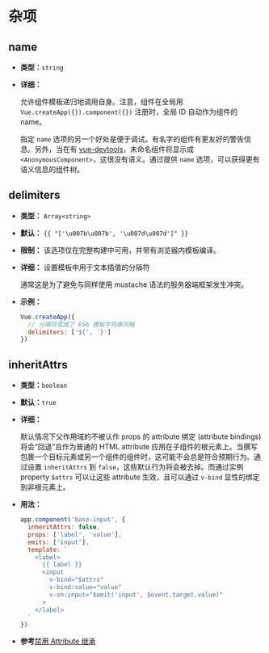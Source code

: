# 杂项

## name

- **类型：**`string`

- **详细：**

  允许组件模板递归地调用自身。注意，组件在全局用 `Vue.createApp({}).component({})` 注册时，全局 ID 自动作为组件的 name。

  指定 `name` 选项的另一个好处是便于调试。有名字的组件有更友好的警告信息。另外，当在有 [vue-devtools](https://github.com/vuejs/vue-devtools)，未命名组件将显示成 `<AnonymousComponent>`，这很没有语义。通过提供 `name` 选项，可以获得更有语义信息的组件树。


## delimiters

- **类型：** `Array<string>`

- **默认：** `{{ "['\u007b\u007b', '\u007d\u007d']" }}`

- **限制：** 该选项仅在完整构建中可用，并带有浏览器内模板编译。

- **详细：**
  设置模板中用于文本插值的分隔符

  通常这是为了避免与同样使用 mustache 语法的服务器端框架发生冲突。

- **示例：**

  ```js
  Vue.createApp({
    // 分隔符变成了 ES6 模板字符串风格
    delimiters: ['${', '}']
  })
  ```

## inheritAttrs

- **类型：**`boolean`

- **默认：**`true`

- **详细：**

  默认情况下父作用域的不被认作 props 的 attribute 绑定 (attribute bindings) 将会“回退”且作为普通的 HTML attribute 应用在子组件的根元素上。当撰写包裹一个目标元素或另一个组件的组件时，这可能不会总是符合预期行为。通过设置 `inheritAttrs` 到 `false`，这些默认行为将会被去掉。而通过实例 property `$attrs` 可以让这些 attribute 生效，且可以通过 `v-bind` 显性的绑定到非根元素上。

- **用法：**

  ```js
  app.component('base-input', {
    inheritAttrs: false,
    props: ['label', 'value'],
    emits: ['input'],
    template: `
      <label>
        {{ label }}
        <input
          v-bind="$attrs"
          v-bind:value="value"
          v-on:input="$emit('input', $event.target.value)"
        >
      </label>
    `
  })
  ```

-  **参考**[禁用 Attribute 继承](../guide/component-attrs.html#禁用-attribute-继承)
